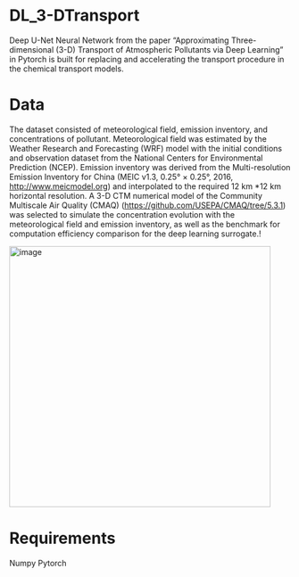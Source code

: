 # DL_3-DTransport
Deep U-Net Neural Network from the paper “Approximating Three-dimensional (3-D) Transport of Atmospheric Pollutants via Deep Learning” in Pytorch is built for replacing and accelerating the transport procedure in the chemical transport models.


# Data
The dataset consisted of meteorological field, emission inventory, and concentrations of pollutant. Meteorological field was estimated by the Weather Research and Forecasting (WRF) model with the initial conditions and observation dataset from the National Centers for Environmental Prediction (NCEP). Emission inventory was derived from the Multi-resolution Emission Inventory for China (MEIC v1.3, 0.25° × 0.25°, 2016, http://www.meicmodel.org) and interpolated to the required 12 km *12 km horizontal resolution. A 3-D CTM numerical model of the Community Multiscale Air Quality (CMAQ) (https://github.com/USEPA/CMAQ/tree/5.3.1) was selected to simulate the concentration evolution with the meteorological field and emission inventory, as well as the benchmark for computation efficiency comparison for the deep learning surrogate.!

<img width="468" alt="image" src="https://user-images.githubusercontent.com/44837025/158928059-dc5264e8-beb6-4615-8505-85dbe23eef96.png">



# Requirements
Numpy
Pytorch
